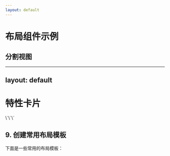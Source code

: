 ```yaml
---
layout: default
---
```


# 布局组件示例

## 分割视图

<SplitView>
  <template #left>
    <h3 class="text-xl font-bold mb-4">左侧内容</h3>
    <p>这是左侧区域的内容。可以放置任何 Markdown 或 HTML 元素。</p>
    <ul class="mt-4">
      <li>项目 1</li>
      <li>项目 2</li>
      <li>项目 3</li>
    </ul>
  </template>
  <template #right>
    <h3 class="text-xl font-bold mb-4">右侧内容</h3>
    <p>这是右侧区域的内容。</p>
    <div class="mt-4 p-4 bg-gray-100 dark:bg-gray-800 rounded">
      <code>console.log('Hello World');</code>
    </div>
  </template>
</SplitView>

---
layout: default
---

# 特性卡片

<div class="grid grid-cols-2 gap-6 mt-6">
  <FeatureCard 
    icon="🚀" 
    title="快速部署" 
    description="只需几分钟即可完成部署"
    color="blue"
  />
  
  <FeatureCard 
    icon="🔒" 
    title="安全可靠" 
    description="企业级安全保障"
    color="green"
  />
  
  <FeatureCard 
    icon="📊" 
    title="数据分析" 
    description="强大的数据分析功能"
    color="purple"
  />
  
  <FeatureCard 
    icon="🔄" 
    title="自动同步" 
    description="实时数据同步"
    color="yellow"
  />
</div>
\`\`\`

## 9. 创建常用布局模板

下面是一些常用的布局模板：
